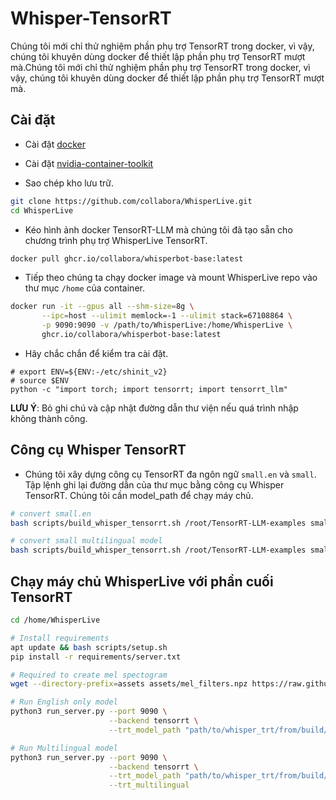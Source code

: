 # Whisper-TensorRT
Chúng tôi mới chỉ thử nghiệm phần phụ trợ TensorRT trong docker, vì vậy, chúng tôi khuyên dùng docker để thiết lập phần phụ trợ TensorRT mượt mà.Chúng tôi mới chỉ thử nghiệm phần phụ trợ TensorRT trong docker, vì vậy, chúng tôi khuyên dùng docker để thiết lập phần phụ trợ TensorRT mượt mà.

## Cài đặt
- Cài đặt [docker](https://docs.docker.com/engine/install/)
- Cài đặt [nvidia-container-toolkit](https://docs.nvidia.com/datacenter/cloud-native/container-toolkit/latest/install-guide.html)

- Sao chép kho lưu trữ.
```bash
git clone https://github.com/collabora/WhisperLive.git
cd WhisperLive
```

- Kéo hình ảnh docker TensorRT-LLM mà chúng tôi đã tạo sẵn cho chương trình phụ trợ WhisperLive TensorRT.
```bash
docker pull ghcr.io/collabora/whisperbot-base:latest
```

- Tiếp theo chúng ta chạy docker image và mount WhisperLive repo vào thư mục `/home` của container.
```bash
docker run -it --gpus all --shm-size=8g \
       --ipc=host --ulimit memlock=-1 --ulimit stack=67108864 \
       -p 9090:9090 -v /path/to/WhisperLive:/home/WhisperLive \
       ghcr.io/collabora/whisperbot-base:latest
```

- Hãy chắc chắn để kiểm tra cài đặt.
```bashvarious
# export ENV=${ENV:-/etc/shinit_v2} 
# source $ENV
python -c "import torch; import tensorrt; import tensorrt_llm"
```
**LƯU Ý**: Bỏ ghi chú và cập nhật đường dẫn thư viện nếu quá trình nhập không thành công.

## Công cụ Whisper TensorRT 
- Chúng tôi xây dựng công cụ TensorRT đa ngôn ngữ `small.en` và `small`. Tập lệnh ghi lại đường dẫn của thư mục bằng công cụ Whisper TensorRT. Chúng tôi cần model_path để chạy máy chủ.
```bash
# convert small.en
bash scripts/build_whisper_tensorrt.sh /root/TensorRT-LLM-examples small.en

# convert small multilingual model
bash scripts/build_whisper_tensorrt.sh /root/TensorRT-LLM-examples small
```

## Chạy máy chủ WhisperLive với phần cuối TensorRT
```bash
cd /home/WhisperLive

# Install requirements
apt update && bash scripts/setup.sh
pip install -r requirements/server.txt

# Required to create mel spectogram
wget --directory-prefix=assets assets/mel_filters.npz https://raw.githubusercontent.com/openai/whisper/main/whisper/assets/mel_filters.npz

# Run English only model
python3 run_server.py --port 9090 \
                      --backend tensorrt \
                      --trt_model_path "path/to/whisper_trt/from/build/step"

# Run Multilingual model
python3 run_server.py --port 9090 \
                      --backend tensorrt \
                      --trt_model_path "path/to/whisper_trt/from/build/step" \
                      --trt_multilingual
```
